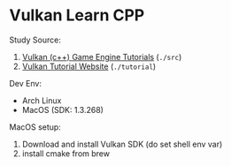# Vulkan Learn CPP

Study Source: 
1. [Vulkan (c++) Game Engine Tutorials](https://github.com/blurrypiano/littleVulkanEngine) (`./src`)
2. [Vulkan Tutorial Website](https://vulkan-tutorial.com/) (`./tutorial`)

Dev Env:
- Arch Linux
- MacOS (SDK: 1.3.268)

MacOS setup:
1. Download and install Vulkan SDK (do set shell env var)
2. install cmake from brew